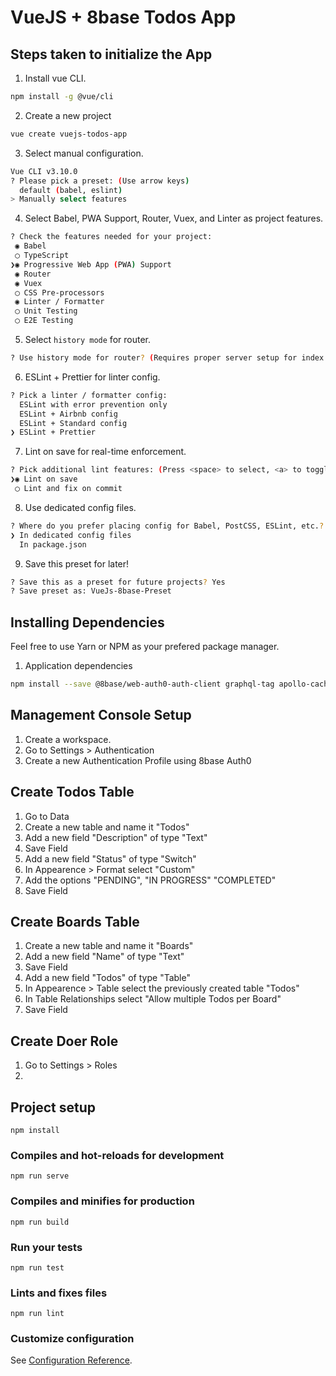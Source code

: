 # VueJS + 8base Todos App

## Steps taken to initialize the App

1. Install vue CLI.
```sh
npm install -g @vue/cli
```

2. Create a new project
```sh
vue create vuejs-todos-app
```

3. Select manual configuration.
```sh
Vue CLI v3.10.0
? Please pick a preset: (Use arrow keys)
  default (babel, eslint)
> Manually select features
```

4. Select Babel, PWA Support, Router, Vuex, and Linter as project features.
```sh
? Check the features needed for your project:
 ◉ Babel
 ◯ TypeScript
❯◉ Progressive Web App (PWA) Support
 ◉ Router
 ◉ Vuex
 ◯ CSS Pre-processors
 ◉ Linter / Formatter
 ◯ Unit Testing
 ◯ E2E Testing
```

5. Select `history mode` for router.
```sh
? Use history mode for router? (Requires proper server setup for index fallback in production) Yes
```

6. ESLint + Prettier for linter config.
```sh
? Pick a linter / formatter config:
  ESLint with error prevention only
  ESLint + Airbnb config
  ESLint + Standard config
❯ ESLint + Prettier
```

7. Lint on save for real-time enforcement.
```sh
? Pick additional lint features: (Press <space> to select, <a> to toggle all, <i> to invert selection)
❯◉ Lint on save
 ◯ Lint and fix on commit
```

8. Use dedicated config files.
```sh
? Where do you prefer placing config for Babel, PostCSS, ESLint, etc.? (Use arrow keys)
❯ In dedicated config files
  In package.json
```

9. Save this preset for later!
```sh
? Save this as a preset for future projects? Yes
? Save preset as: VueJs-8base-Preset
```

## Installing Dependencies
Feel free to use Yarn or NPM as your prefered package manager.

1. Application dependencies
```sh
npm install --save @8base/web-auth0-auth-client graphql-tag apollo-cache-inmemory apollo-client apollo-link-http
```

## Management Console Setup

1. Create a workspace.
2. Go to Settings > Authentication
3. Create a new Authentication Profile using 8base Auth0

## Create Todos Table

1. Go to Data
2. Create a new table and name it "Todos"
3. Add a new field "Description" of type "Text"
4. Save Field
5. Add a new field "Status" of type "Switch" 
6. In Appearence > Format select "Custom"
7. Add the options "PENDING", "IN PROGRESS" "COMPLETED"
8. Save Field

## Create Boards Table

1. Create a new table and name it "Boards"
2. Add a new field "Name" of type "Text"
3. Save Field
4. Add a new field "Todos" of type "Table"
5. In Appearence > Table select the previously created table "Todos"
6. In Table Relationships select "Allow multiple Todos per Board"
7. Save Field

## Create Doer Role

1. Go to Settings > Roles
2. 

## Project setup
```
npm install
```

### Compiles and hot-reloads for development
```
npm run serve
```

### Compiles and minifies for production
```
npm run build
```

### Run your tests
```
npm run test
```

### Lints and fixes files
```
npm run lint
```

### Customize configuration
See [Configuration Reference](https://cli.vuejs.org/config/).
